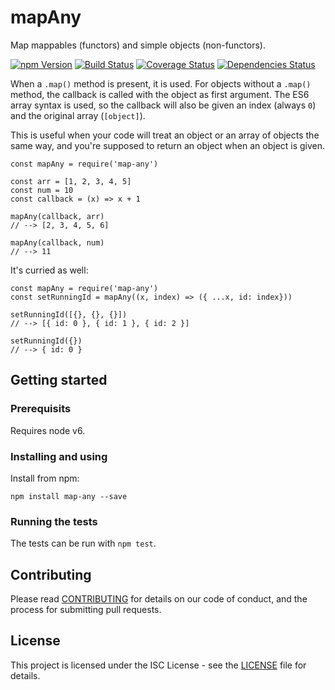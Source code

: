 # mapAny

Map mappables (functors) and simple objects (non-functors).

[![npm Version](https://img.shields.io/npm/v/map-any.svg)](https://www.npmjs.com/package/map-any)
[![Build Status](https://travis-ci.org/kjellmorten/map-any.svg?branch=master)](https://travis-ci.org/kjellmorten/map-any)
[![Coverage Status](https://coveralls.io/repos/github/kjellmorten/map-any/badge.svg?branch=master)](https://coveralls.io/github/kjellmorten/map-any?branch=master)
[![Dependencies Status](https://tidelift.com/badges/github/kjellmorten/map-any?style=flat)](https://tidelift.com/subscriber/github/kjellmorten/repositories/map-any)

When a `.map()` method is present, it is used. For objects without a `.map()`
method, the callback is called with the object as first argument. The ES6 array
syntax is used, so the callback will also be given an index (always `0`) and
the original array (`[object]`).

This is useful when your code will treat an object or an array of objects the
same way, and you're supposed to return an object when an object is given.

```
const mapAny = require('map-any')

const arr = [1, 2, 3, 4, 5]
const num = 10
const callback = (x) => x + 1

mapAny(callback, arr)
// --> [2, 3, 4, 5, 6]

mapAny(callback, num)
// --> 11
```

It's curried as well:
```
const mapAny = require('map-any')
const setRunningId = mapAny((x, index) => ({ ...x, id: index}))

setRunningId([{}, {}, {}])
// --> [{ id: 0 }, { id: 1 }, { id: 2 }]

setRunningId({})
// --> { id: 0 }
```

## Getting started

### Prerequisits

Requires node v6.

### Installing and using

Install from npm:

```
npm install map-any --save
```

### Running the tests

The tests can be run with `npm test`.

## Contributing

Please read
[CONTRIBUTING](https://github.com/kjellmorten/map-any/blob/master/CONTRIBUTING.md)
for details on our code of conduct, and the process for submitting pull
requests.

## License

This project is licensed under the ISC License - see the
[LICENSE](https://github.com/kjellmorten/map-any/blob/master/LICENSE)
file for details.
